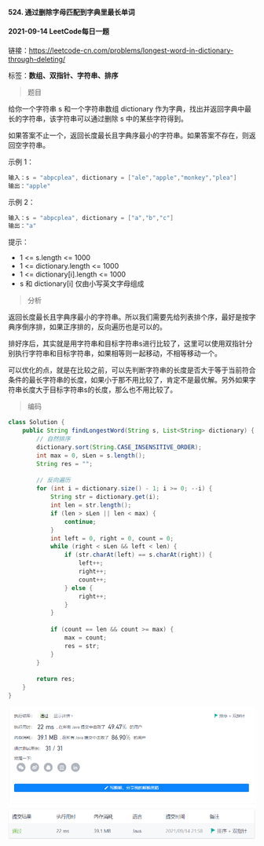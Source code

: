 #### 524. 通过删除字母匹配到字典里最长单词

#### 2021-09-14 LeetCode每日一题

链接：https://leetcode-cn.com/problems/longest-word-in-dictionary-through-deleting/

标签：**数组、双指针、字符串、排序**

> 题目

给你一个字符串 s 和一个字符串数组 dictionary 作为字典，找出并返回字典中最长的字符串，该字符串可以通过删除 s 中的某些字符得到。

如果答案不止一个，返回长度最长且字典序最小的字符串。如果答案不存在，则返回空字符串。

示例 1：

```java
输入：s = "abpcplea", dictionary = ["ale","apple","monkey","plea"]
输出："apple"
```

示例 2：

```java
输入：s = "abpcplea", dictionary = ["a","b","c"]
输出："a"
```


提示：

- 1 <= s.length <= 1000
- 1 <= dictionary.length <= 1000
- 1 <= dictionary[i].length <= 1000
- s 和 dictionary[i] 仅由小写英文字母组成

> 分析

返回长度最长且字典序最小的字符串。所以我们需要先给列表排个序，最好是按字典序倒序排，如果正序排的，反向遍历也是可以的。

排好序后，其实就是用字符串和目标字符串s进行比较了，这里可以使用双指针分别执行字符串和目标字符串，如果相等则一起移动，不相等移动一个。

可以优化的点，就是在比较之前，可以先判断字符串的长度是否大于等于当前符合条件的最长字符串的长度，如果小于那不用比较了，肯定不是最优解。另外如果字符串长度大于目标字符串s的长度，那么也不用比较了。

> 编码

```java
class Solution {
    public String findLongestWord(String s, List<String> dictionary) {
        // 自然排序
        dictionary.sort(String.CASE_INSENSITIVE_ORDER);
        int max = 0, sLen = s.length();
        String res = "";

        // 反向遍历
        for (int i = dictionary.size() - 1; i >= 0; --i) {
            String str = dictionary.get(i);
            int len = str.length();
            if (len > sLen || len < max) {
                continue;
            }
            int left = 0, right = 0, count = 0;
            while (right < sLen && left < len) {
                if (str.charAt(left) == s.charAt(right)) {
                    left++;
                    right++;
                    count++;
                } else {
                    right++;
                }
            }

            if (count == len && count >= max) {
                max = count;
                res = str;
            }
        }

        return res;
    }
}
```

![image-20210914215836567](524.通过删除字母匹配到字典里最长单词.assets/image-20210914215836567.png)